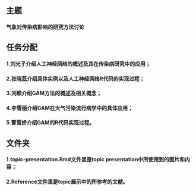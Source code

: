 ## 主题

#### 气象对传染病影响的研究方法讨论

## 任务分配

 #### 1.刘光子介绍人工神经网络的概述及其在传染病研究中的应用；

 #### 2.张晓蕊介绍具体实例以及人工神经网络R代码的实现过程；

 #### 3.刘颖介绍GAM方法的概述及相关概念；

 #### 4.李雪丽介绍GAM在大气污染流行病学中的具体应用；

 #### 5.曹雪娇介绍GAM的R代码实现过程。

## 文件夹

 #### 1.topic-presentation.Rmd文件里是topic presentation中所使用到的图片和内容；
 #### 2.Reference文件里是topic展示中的所参考的文献。
